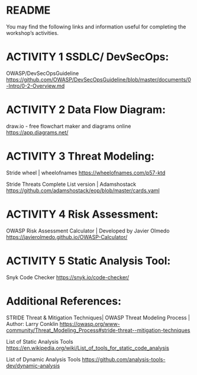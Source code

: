 
# README

You may find the following links and information useful for completing the workshop’s activities. 

# ACTIVITY 1 SSDLC/ DevSecOps:

OWASP/DevSecOpsGuideline
https://github.com/OWASP/DevSecOpsGuideline/blob/master/documents/0-Intro/0-2-Overview.md

# ACTIVITY 2 Data Flow Diagram: 

draw.io - free flowchart maker and diagrams online
https://app.diagrams.net/

# ACTIVITY 3 Threat Modeling: 

Stride wheel | wheelofnames
https://wheelofnames.com/p57-ktd

Stride Threats Complete List version |  Adamshostack
https://github.com/adamshostack/eop/blob/master/cards.yaml

# ACTIVITY 4 Risk Assessment: 

OWASP Risk Assessment Calculator  | Developed by Javier Olmedo
https://javierolmedo.github.io/OWASP-Calculator/

# ACTIVITY 5 Static Analysis Tool: 

Snyk Code Checker 
https://snyk.io/code-checker/

# Additional References: 

STRIDE Threat & Mitigation Techniques| OWASP Threat Modeling Process | Author: Larry Conklin
https://owasp.org/www-community/Threat_Modeling_Process#stride-threat--mitigation-techniques

List of Static Analysis Tools https://en.wikipedia.org/wiki/List_of_tools_for_static_code_analysis

List of Dynamic Analysis Tools
https://github.com/analysis-tools-dev/dynamic-analysis


